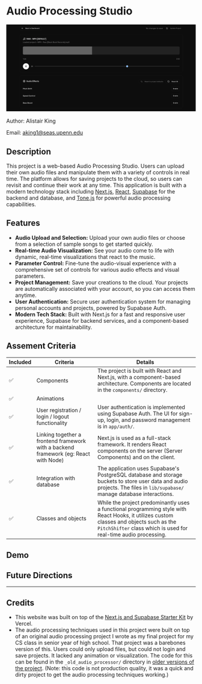 # Audio Processing Studio
![Screenshot of the Audio Processing Studio](studio_screenshot.png)

Author: Alistair King

Email: [aking1@seas.upenn.edu](mailto:aking1@seas.upenn.edu)

## Description

This project is a web-based Audio Processing Studio. Users can upload their own audio files and manipulate them with a variety of controls in real time. The platform allows for saving projects to the cloud, so users can revisit and continue their work at any time. This application is built with a modern technology stack including [Next.js](https://nextjs.org/), [React](https://react.dev/), [Supabase](https://supabase.com/) for the backend and database, and [Tone.js](https://tonejs.github.io/) for powerful audio processing capabilities.

## Features

- **Audio Upload and Selection:** Upload your own audio files or choose from a selection of sample songs to get started quickly.
- **Real-time Audio Visualization:** See your audio come to life with dynamic, real-time visualizations that react to the music.
- **Parameter Control:** Fine-tune the audio-visual experience with a comprehensive set of controls for various audio effects and visual parameters.
- **Project Management:** Save your creations to the cloud. Your projects are automatically associated with your account, so you can access them anytime.
- **User Authentication:** Secure user authentication system for managing personal accounts and projects, powered by Supabase Auth.
- **Modern Tech Stack:** Built with Next.js for a fast and responsive user experience, Supabase for backend services, and a component-based architecture for maintainability.

## Assement Criteria

| Included| Criteria | Details |
|----------|--------------------|---------|
| ✅ | Components | The project is built with React and Next.js, with a component-based architecture. Components are located in the `components/` directory. |
| ✅ | Animations |  |
| ✅ | User registration / login / logout functionality | User authentication is implemented using Supabase Auth. The UI for sign-up, login, and password management is in `app/auth/`. |
| ✅ | Linking together a frontend framework with a backend framework (eg: React with Node) | Next.js is used as a full-stack framework. It renders React components on the server (Server Components) and on the client. |
| ✅ | Integration with database | The application uses Supabase's PostgreSQL database and storage buckets to store user data and audio projects. The files in `lib/supabase/` manage database interactions.  |
| ✅ | Classes and objects | While the project predominantly uses a functional programming style with React Hooks, it utilizes custom classes and objects such as the `PitchShifter` class which is used for real-time audio processing. |

## Demo


## Future Directions

---

## Credits
- This website was built on top of the [Next.js and Supabase Starter Kit](https://vercel.com/templates/authentication/supabase) by Vercel.
- The audio processing techniques used in this project were built on top of an original audio processing project I wrote as my final project for my CS class in senior year of high school. That project was a barebones version of this. Users could only upload files, but could not login and save projects. It lacked any animation or visualization. The code for this can be found in the `_old_audio_processor/` directory in [older versions of the project](https://github.com/aking526/audio-reactive-cloud/tree/8b5dda464bd32d81508a35be2e09cb0f1905a221/_old_audio_processor). (Note: this code is not production quality, it was a quick and dirty project to get the audio processing techniques working.)